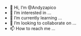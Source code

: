- 👋 Hi, I’m @Andyzapico
- 👀 I’m interested in ...
- 🌱 I’m currently learning ...
- 💞️ I’m looking to collaborate on ...
- 📫 How to reach me ...

<!---
Andyzapico/Andyzapico is a ✨ special ✨ repository because its `README.md` (this file) appears on your GitHub profile.
You can click the Preview link to take a look at your changes.
--->
